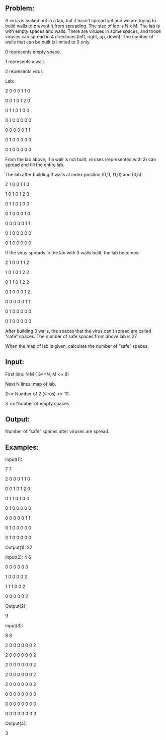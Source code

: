 
Problem:
--------------
A virus is leaked out in a lab, but it hasn’t spread yet and we are trying to build walls to prevent it from spreading. The size of lab is N x M. The lab is with empty spaces and walls. There are viruses in some spaces, and those viruses can spread in 4 directions (left, right, up, down). The number of walls that can be built is limited to 3 only.

0 represents empty space.

1 represents a wall.

2 represents virus

Lab: 

2 0 0 0 1 1 0

0 0 1 0 1 2 0

0 1 1 0 1 0 0

0 1 0 0 0 0 0

0 0 0 0 0 1 1

0 1 0 0 0 0 0

0 1 0 0 0 0 0

From the lab above, if a wall is not built, viruses (represented with 2) can spread and fill the entire lab.

The lab after building 3 walls at index position (0,1), (1,0) and (3,5):

2 1 0 0 1 1 0

1 0 1 0 1 2 0

0 1 1 0 1 0 0

0 1 0 0 0 1 0

0 0 0 0 0 1 1

0 1 0 0 0 0 0

0 1 0 0 0 0 0

If the virus spreads in the lab with 3 walls built, the lab becomes:

2 1 0 0 1 1 2

1 0 1 0 1 2 2

0 1 1 0 1 2 2

0 1 0 0 0 1 2

0 0 0 0 0 1 1

0 1 0 0 0 0 0

0 1 0 0 0 0 0

After building 3 walls, the spaces that the virus can’t spread are called “safe” spaces. The number of safe spaces from above lab is 27.

When the map of lab is given, calculate the number of “safe” spaces.

Input:
--------------
First line: N M ( 3<=N, M <= 8)

Next N lines: map of lab. 

2<= Number of 2 (virus) <= 10. 

3 <= Number of empty spaces 

Output:
--------------
Number of “safe” spaces after viruses are spread.


Examples:
--------------
Input(1):

7 7

2 0 0 0 1 1 0

0 0 1 0 1 2 0

0 1 1 0 1 0 0

0 1 0 0 0 0 0

0 0 0 0 0 1 1

0 1 0 0 0 0 0

0 1 0 0 0 0 0

Output(1):
27


Input(2):
4 6

0 0 0 0 0 0

1 0 0 0 0 2

1 1 1 0 0 2

0 0 0 0 0 2

Output(2):

9

Input(3):

8 8

2 0 0 0 0 0 0 2

2 0 0 0 0 0 0 2

2 0 0 0 0 0 0 2

2 0 0 0 0 0 0 2

2 0 0 0 0 0 0 2

0 0 0 0 0 0 0 0

0 0 0 0 0 0 0 0

0 0 0 0 0 0 0 0

Output(4):

3
